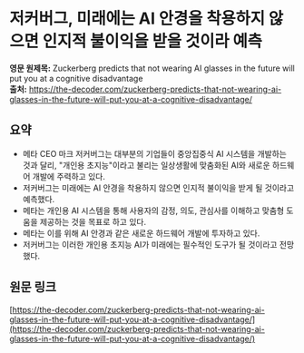 # 저커버그, 미래에는 AI 안경을 착용하지 않으면 인지적 불이익을 받을 것이라 예측

**영문 원제목:** Zuckerberg predicts that not wearing AI glasses in the future will put you at a cognitive disadvantage  
**출처:** https://the-decoder.com/zuckerberg-predicts-that-not-wearing-ai-glasses-in-the-future-will-put-you-at-a-cognitive-disadvantage/

## 요약
- 메타 CEO 마크 저커버그는 대부분의 기업들이 중앙집중식 AI 시스템을 개발하는 것과 달리, "개인용 초지능"이라고 불리는 일상생활에 맞춤화된 AI와 새로운 하드웨어 개발에 주력하고 있다.
- 저커버그는 미래에는 AI 안경을 착용하지 않으면 인지적 불이익을 받게 될 것이라고 예측했다.
- 메타는 개인용 AI 시스템을 통해 사용자의 감정, 의도, 관심사를 이해하고 맞춤형 도움을 제공하는 것을 목표로 하고 있다.
- 메타는 이를 위해 AI 안경과 같은 새로운 하드웨어 개발에 투자하고 있다.
- 저커버그는 이러한 개인용 초지능 AI가 미래에는 필수적인 도구가 될 것이라고 전망했다.

## 원문 링크
[https://the-decoder.com/zuckerberg-predicts-that-not-wearing-ai-glasses-in-the-future-will-put-you-at-a-cognitive-disadvantage/](https://the-decoder.com/zuckerberg-predicts-that-not-wearing-ai-glasses-in-the-future-will-put-you-at-a-cognitive-disadvantage/)
